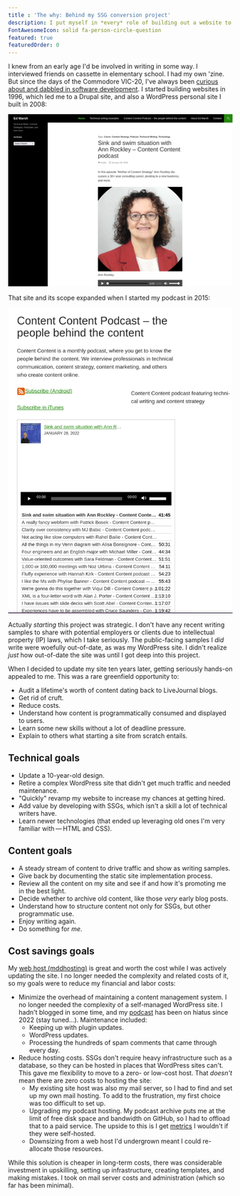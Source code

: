 ```yaml
---
title : 'The why: Behind my SSG conversion project'
description: I put myself in *every* role of building out a website to better understand how content is programmatically consumed and displayed.
FontAwesomeIcon: solid fa-person-circle-question
featured: true
featuredOrder: 0
---
```


I knew from an early age I'd be involved in writing in some way. I interviewed friends on cassette in elementary school. I had my own 'zine. But since the days of the Commodore VIC-20, I've always been [curious about and dabbled in software development](/skills/code-development/). I started building websites in 1996, which led me to a Drupal site, and also a WordPress personal site I built in 2008:

![My WordPress homepage as of 1 May 2025](/assets/images/edmarsh-dot-com-homepage-1-may-2025.png)

That site and its scope expanded when I started my podcast in 2015:

![Legacy podcast landing page](/assets/images/edmarsh-dot-com-podcast-page-1-may-2025.png)

Actually *starting* this project was strategic. I don't have any recent writing samples to share with potential employers or clients due to intellectual property (IP) laws, which I take seriously. The public-facing samples I *did* write were woefully out-of-date, as was my WordPress site. I didn't realize *just* how out-of-date the site was until I got deep into this project.

When I decided to update my site ten years later, getting seriously hands-on appealed to me. This was a rare greenfield opportunity to:

- Audit a lifetime's worth of content dating back to LiveJournal blogs.
- Get rid of cruft.
- Reduce costs.
- Understand how content is programmatically consumed and displayed to users.
- Learn some new skills without a lot of deadline pressure.
- Explain to others what starting a site from scratch entails.

## Technical goals

- Update a 10-year-old design.
- Retire a complex WordPress site that didn't get much traffic and needed maintenance.
- "Quickly" revamp my website to increase my chances at getting hired.
- Add value by developing with SSGs, which isn't a skill a lot of technical writers have.
- Learn newer technologies (that ended up leveraging old ones I'm very familiar with&thinsp;&mdash;&thinsp;HTML and CSS).

## Content goals

- A steady stream of content to drive traffic and show as writing samples.
- Give back by documenting the static site implementation process.
- Review all the content on my site and see if and how it's promoting me in the best light.
- Decide whether to archive old content, like those *very* early blog posts.
- Understand how to structure content not only for SSGs, but other programmatic use.
- Enjoy writing again.
- Do something for *me*.

## Cost savings goals

My [web host (mddhosting)](https://www.mddhosting.com) is great and worth the cost while I was actively updating the site. I no longer needed the complexity and related costs of it, so my goals were to reduce my financial and labor costs:

- Minimize the overhead of maintaining a content management system. I no longer needed the complexity of a self-managed WordPress site. I hadn't blogged in some time, and my [podcast](/podcasts/) has been on hiatus since 2022 (stay tuned&hellip;). Maintenance included:
  - Keeping up with plugin updates.
  - WordPress updates.
  - Processing the hundreds of spam comments that came through every day.
- Reduce hosting costs. SSGs don't require heavy infrastructure such as a database, so they can be hosted in places that WordPress sites can't. This gave me flexibility to move to a zero- or low-cost host. That *doesn't* mean there are zero costs to hosting the site:
  - My existing site host was also my mail server, so I had to find and set up my own mail hosting. To add to the frustration, my first choice was too difficult to set up.
  - Upgrading my podcast hosting. My podcast archive puts me at the limit of free disk space and bandwidth on GitHub, so I had to offload that to a paid service. The upside to this is I get [metrics](/skills/metrics/) I wouldn't if they were self-hosted.
  - Downsizing from a web host I'd undergrown meant I could re-allocate those resources.

While this solution is cheaper in long-term costs, there was considerable investment in upskilling, setting up infrastructure, creating templates, and making mistakes. I took on mail server costs and administration (which so far has been minimal).
